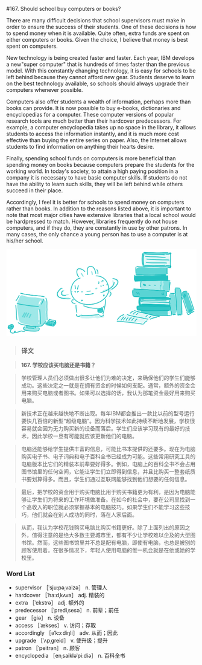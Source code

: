 #167. Should school buy computers or books?

There are many difficult decisions that school supervisors must make in order to ensure the success of their students. One of these decisions is how to spend money when it is available. Quite often, extra funds are spent on either computers or books. Given the choice, I believe that money is best spent on computers.

New technology is being created faster and faster. Each year, IBM develops a new"super computer" that is hundreds of times faster than the previous model. With this constantly changing technology, it is easy for schools to be left behind because they cannot afford new gear. Students deserve to learn on the best technology available, so schools should always upgrade their computers whenever possible.

Computers also offer students a wealth of information, perhaps more than books can provide. It is now possible to buy e-books, dictionaries and encyclopedias for a computer. These computer versions of popular research tools are much better than their hardcover predecessors. For example, a computer encyclopedia takes up no space in the library, it allows students to access the information instantly, and it is much more cost effective than buying the entire series on paper. Also, the Internet allows students to find information on anything their hearts desire.

Finally, spending school funds on computers is more beneficial than spending money on books because computers prepare the students for the working world. In today's society, to attain a high paying position in a company it is necessary to have basic computer skills. If students do not have the ability to learn such skills, they will be left behind while others succeed in their place.

Accordingly, I feel it is better for schools to spend money on computers rather than books. In addition to the reasons listed above, it is important to note that most major cities have extensive libraries that a local school would be hardpressed to match. However, libraries frequently do not house computers, and if they do, they are constantly in use by other patrons. In many cases, the only chance a young person has to use a computer is at his/her school.

![](images/TOEFL-iBT-High-Score-Essays-167.jpg)

> ### 译文

> **167. 学校应该买电脑还是书籍？**

> 学校管理人员们必须做出很多让他们为难的决定，来确保他们的学生们能够成功。这些决定之一就是在拥有资金的时候如何支配。通常，额外的资金会用来购买电脑或者图书。如果可以选择的话，我认为那笔资金最好用来购买电脑。

> 新技术正在越来越快地不断出现。每年IBM都会推出一款比以前的型号运行要快几百倍的新型“超级电脑”。因为科学技术如此持续不断地发展，学校很容易就会因为无力购买新的设备而落后。学生们应该学习现有的最好的技术，因此学校一旦有可能就应该更新他们的电脑。

> 电脑还能够给学生提供丰富的信息，可能比书本提供的还要多。现在为电脑购买电子书、电子词典和电子百科全书已经成为可能。这些常用研究工具的电脑版本比它们的精装本前辈要好得多。例如，电脑上的百科全书不会占用图书馆里的任何空间，它能让学生们立即得到信息，并且比购买一整套纸质书要划算得多。而且，学生们通过互联网能够找到他们想要的任何信息。

> 最后，把学校的资金用于购买电脑比用于购买书籍更为有利，是因为电脑能够让学生们为将来的工作环境做准备。在如今的社会中，要在公司里找到一个高收入的职位就必须掌握基本的电脑技巧。如果学生们不能学习这些技巧，他们就会在别人成功的同时，落在人家后面。

> 从而，我认为学校花钱购买电脑比购买书籍更好。除了上面列出的原因之外，值得注意的是绝大多数主要城市里，都有不少让学校难以企及的大型图书馆。然而，这些图书馆里并不总是配有电脑，即使有电脑，也总是被别的顾客使用着。在很多情况下，年轻人使用电脑的惟一机会就是在他或她的学校里。

### Word List

 * supervisor ［ˈsju:pəˌvaizə］ n. 管理人
 * hardcover ［ˈha:dˌkʌvə］ adj. 精装的
 * extra ［ˈekstrə］ adj. 额外的
 * predecessor ［ˈprediˌsesə］ n. 前辈；前任
 * gear ［giə］ n. 设备
 * access ［ˈækses］ v. 访问；存取
 * accordingly ［əˈkɔ:diŋli］ adv. 从而；因此
 * upgrade ［ˈʌpˌgreid］ v. 使升级；提升
 * patron ［ˈpeitrən］ n. 顾客
 * encyclopedia ［enˌsaikləˈpi:diə］ n. 百科全书
